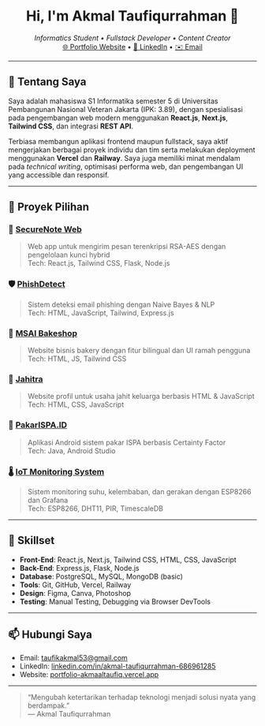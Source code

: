 <h1 align="center">Hi, I'm Akmal Taufiqurrahman 👋</h1>

<p align="center">
  <em>Informatics Student • Fullstack Developer • Content Creator</em><br/>
  <a href="https://portfolio-akmaaltaufiq.vercel.app" target="_blank">🌐 Portfolio Website</a> • 
  <a href="https://www.linkedin.com/in/akmal-taufiqurrahman-686961285/">🔗 LinkedIn</a> • 
  <a href="mailto:taufikakmal53@gmail.com">✉️ Email</a>
</p>

---

## 🚀 Tentang Saya

Saya adalah mahasiswa S1 Informatika semester 5 di Universitas Pembangunan Nasional Veteran Jakarta (IPK: 3.89), dengan spesialisasi pada pengembangan web modern menggunakan **React.js**, **Next.js**, **Tailwind CSS**, dan integrasi **REST API**. 

Terbiasa membangun aplikasi frontend maupun fullstack, saya aktif mengerjakan berbagai proyek individu dan tim serta melakukan deployment menggunakan **Vercel** dan **Railway**. Saya juga memiliki minat mendalam pada _technical writing_, optimisasi performa web, dan pengembangan UI yang accessible dan responsif.

---

## 🧾 Proyek Pilihan

### 🔐 [SecureNote Web](https://github.com/akmaaltaufiq/securenote-web)
> Web app untuk mengirim pesan terenkripsi RSA-AES dengan pengelolaan kunci hybrid  
Tech: React.js, Tailwind CSS, Flask, Node.js

### 🛡️ [PhishDetect](https://phishdetect-web-production.up.railway.app/)
> Sistem deteksi email phishing dengan Naive Bayes & NLP  
Tech: HTML, JavaScript, Tailwind, Express.js

### 🧁 [MSAI Bakeshop](https://msai-bakeshop.vercel.app/)
> Website bisnis bakery dengan fitur bilingual dan UI ramah pengguna  
Tech: HTML, JS, Tailwind CSS

### 🧵 [Jahitra](https://jahitra.vercel.app/)
> Website profil untuk usaha jahit keluarga berbasis HTML & JavaScript  
Tech: HTML, CSS, JavaScript

### 🤖 [PakarISPA.ID](https://github.com/Zaynorang/SistemPakarISPA.git)
> Aplikasi Android sistem pakar ISPA berbasis Certainty Factor  
Tech: Java, Android Studio

### 🌡️ [IoT Monitoring System](https://github.com/Zaynorang/iot-sensor-monitoring)
> Sistem monitoring suhu, kelembaban, dan gerakan dengan ESP8266 dan Grafana  
Tech: ESP8266, DHT11, PIR, TimescaleDB

---

## 🧠 Skillset

- **Front-End**: React.js, Next.js, Tailwind CSS, HTML, CSS, JavaScript  
- **Back-End**: Express.js, Flask, Node.js  
- **Database**: PostgreSQL, MySQL, MongoDB (basic)  
- **Tools**: Git, GitHub, Vercel, Railway  
- **Design**: Figma, Canva, Photoshop  
- **Testing**: Manual Testing, Debugging via Browser DevTools

---

## 📫 Hubungi Saya

- Email: [taufikakmal53@gmail.com](mailto:taufikakmal53@gmail.com)  
- LinkedIn: [linkedin.com/in/akmal-taufiqurrahman-686961285](https://www.linkedin.com/in/akmal-taufiqurrahman-686961285/)
- Website: [portfolio-akmaaltaufiq.vercel.app](https://portfolio-akmaaltaufiq.vercel.app/)

---

> “Mengubah ketertarikan terhadap teknologi menjadi solusi nyata yang berdampak.”  
> — Akmal Taufiqurrahman
